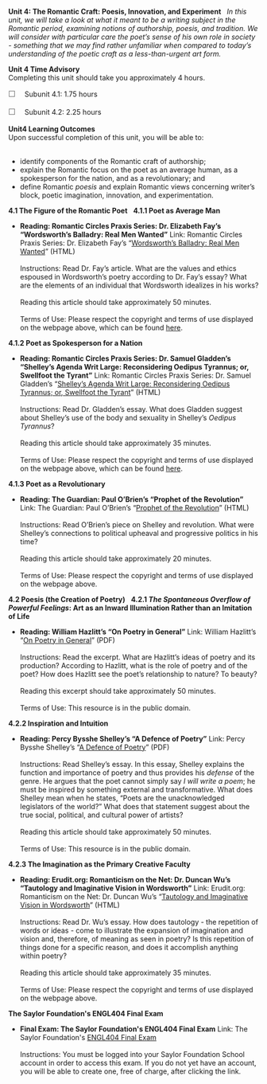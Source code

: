 **Unit 4: The Romantic Craft: Poesis, Innovation, and Experiment** <span
id="4"></span> 
*In this unit, we will take a look at what it meant to be a writing
subject in the Romantic period, examining notions of authorship, poesis,
and tradition. We will consider with particular care the poet’s sense of
his own role in society - something that we may find rather unfamiliar
when compared to today’s understanding of the poetic craft as a
less-than-urgent art form.*

**Unit 4 Time Advisory**  
Completing this unit should take you approximately 4 hours.  
  
 <span
style="color: rgb(85, 85, 85); font-family: 'Myriad Pro', 'Gill Sans', 'Gill Sans MT', Calibri, sans-serif; font-size: 16.363636016845703px; line-height: 21.81818199157715px;">☐
   </span>Subunit 4.1: 1.75 hours  
  
 <span
style="color: rgb(85, 85, 85); font-family: 'Myriad Pro', 'Gill Sans', 'Gill Sans MT', Calibri, sans-serif; font-size: 16.363636016845703px; line-height: 21.81818199157715px;">☐
   </span>Subunit 4.2: 2.25 hours

**Unit4 Learning Outcomes**  
Upon successful completion of this unit, you will be able to:  
  
-   identify components of the Romantic craft of authorship;
-   explain the Romantic focus on the poet as an average human, as a
    spokesperson for the nation, and as a revolutionary; and
-   define Romantic *poesis* and explain Romantic views concerning
    writer’s block, poetic imagination, innovation, and experimentation.

**4.1 The Figure of the Romantic Poet** <span id="4.1"></span> 
**4.1.1 Poet as Average Man** <span id="4.1.1"></span> 
-   **Reading: Romantic Circles Praxis Series: Dr. Elizabeth Fay’s
    “Wordsworth’s Balladry: Real Men Wanted”**
    Link: Romantic Circles Praxis Series: Dr. Elizabeth Fay’s
    “[Wordsworth’s Balladry: Real Men
    Wanted](http://www.rc.umd.edu/praxis/lyrical/fay/balladry.html)”
    (HTML)  
        
     Instructions: Read Dr. Fay’s article. What are the values and
    ethics espoused in Wordsworth’s poetry according to Dr. Fay’s essay?
    What are the elements of an individual that Wordsworth idealizes in
    his works?  
        
     Reading this article should take approximately 50 minutes.  
        
     Terms of Use: Please respect the copyright and terms of use
    displayed on the webpage above, which can be found
    [here](http://www.rc.umd.edu/pubinfo/copyright.html).

**4.1.2 Poet as Spokesperson for a Nation** <span id="4.1.2"></span> 
-   **Reading: Romantic Circles Praxis Series: Dr. Samuel Gladden’s
    “Shelley’s Agenda Writ Large: Reconsidering Oedipus Tyrannus; or,
    Swellfoot the Tyrant”**
    Link: Romantic Circles Praxis Series: Dr. Samuel Gladden’s
    “[Shelley’s Agenda Writ Large: Reconsidering Oedipus Tyrannus; or,
    Swellfoot the
    Tyrant](http://www.rc.umd.edu/praxis/interventionist/gladden/gladden.html)”
    (HTML)  
        
     Instructions: Read Dr. Gladden’s essay. What does Gladden suggest
    about Shelley’s use of the body and sexuality in Shelley’s *Oedipus
    Tyrannus*?  
        
     Reading this article should take approximately 35 minutes.  
        
     Terms of Use: Please respect the copyright and terms of use
    displayed on the webpage above, which can be found
    [here](http://www.rc.umd.edu/pubinfo/copyright.html).

**4.1.3 Poet as a Revolutionary** <span id="4.1.3"></span> 
-   **Reading: The Guardian: Paul O’Brien’s “Prophet of the
    Revolution”**
    Link: The Guardian: Paul O’Brien’s “[Prophet of the
    Revolution](http://www.guardian.co.uk/books/2006/jul/14/poetry.comment)”
    (HTML)  
        
     Instructions: Read O’Brien’s piece on Shelley and revolution. What
    were Shelley’s connections to political upheaval and progressive
    politics in his time?  
        
     Reading this article should take approximately 20 minutes.  
        
     Terms of Use: Please respect the copyright and terms of use
    displayed on the webpage above.

**4.2 Poesis (the Creation of Poetry)** <span id="4.2"></span> 
**4.2.1 *The Spontaneous Overflow of Powerful Feelings*: Art as an
Inward Illumination Rather than an Imitation of Life** <span
id="4.2.1"></span> 
-   **Reading: William Hazlitt’s “On Poetry in General”**
    Link: William Hazlitt’s “[On Poetry in
    General](https://resources.saylor.org/archived/wp-content/uploads/2012/08/ENGL404-Hazlitt-On-Poetry-In-General.pdf)”
    (PDF)  
        
     Instructions: Read the excerpt. What are Hazlitt’s ideas of poetry
    and its production? According to Hazlitt, what is the role of poetry
    and of the poet? How does Hazlitt see the poet’s relationship to
    nature? To beauty?  
        
     Reading this excerpt should take approximately 50 minutes.  
        
     Terms of Use: This resource is in the public domain.

**4.2.2 Inspiration and Intuition** <span id="4.2.2"></span> 
-   **Reading: Percy Bysshe Shelley’s “A Defence of Poetry”**
    Link: Percy Bysshe Shelley’s “[A Defence of
    Poetry](https://resources.saylor.org/archived/wp-content/uploads/2014/05/ENGL404-Shelley-a-defence-of-poetry.pdf)”
    (PDF)  
        
     Instructions: Read Shelley’s essay. In this essay, Shelley explains
    the function and importance of poetry and thus provides his
    *defense* of the genre. He argues that the poet cannot simply say *I
    will write a poem*; he must be inspired by something external and
    transformative. What does Shelley mean when he states, “Poets are
    the unacknowledged legislators of the world?” What does that
    statement suggest about the true social, political, and cultural
    power of artists?  
        
     Reading this article should take approximately 50 minutes.  
        
     Terms of Use: This resource is in the public domain.

**4.2.3 The Imagination as the Primary Creative Faculty** <span
id="4.2.3"></span> 
-   **Reading: Erudit.org: Romanticism on the Net: Dr. Duncan Wu’s
    “Tautology and Imaginative Vision in Wordsworth”**
    Link: Erudit.org: Romanticism on the Net: Dr. Duncan Wu’s
    “[Tautology and Imaginative Vision in
    Wordsworth](http://www.erudit.org/revue/ron/1996/v/n2/005717ar.html)”
    (HTML)  
        
     Instructions: Read Dr. Wu’s essay. How does tautology - the
    repetition of words or ideas - come to illustrate the expansion of
    imagination and vision and, therefore, of meaning as seen in poetry?
    Is this repetition of things done for a specific reason, and does it
    accomplish anything within poetry?  
        
     Reading this article should take approximately 35 minutes.  
        
     Terms of Use: Please respect the copyright and terms of use
    displayed on the webpage above.

**The Saylor Foundation's ENGL404 Final Exam** <span id="5"></span> 
-   **Final Exam: The Saylor Foundation's ENGL404 Final Exam**
    Link: The Saylor Foundation's [ENGL404 Final
    Exam](http://school.saylor.org/mod/quiz/view.php?id=387)  
        
     Instructions: You must be logged into your Saylor Foundation School
    account in order to access this exam. If you do not yet have an
    account, you will be able to create one, free of charge, after
    clicking the link.


